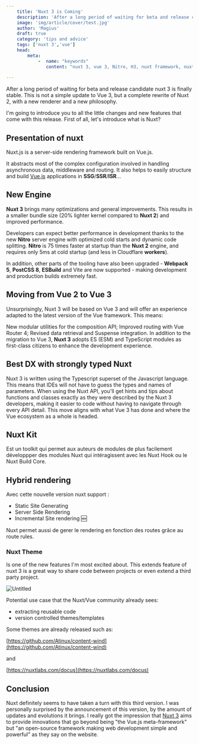 ```yaml
---
    title: 'Nuxt 3 is Coming'
    description: 'After a long period of waiting for beta and release candidate nuxt 3 is finally stable. This is not a simple update to Vue 3, but a complete rewrite of Nuxt 2, with a new renderer and a new philosophy.'
    image: 'img/article/cover/test.jpg'
    author: 'Magius'
    draft: true
    category: 'tips and advice'
    tags: ['nuxt 3','vue']
    head:
        meta: 
            -  name: "keywords"
               content: "nuxt 3, vue 3, Nitro, H3, nuxt framework, nuxt 3 release"
            
---
```


After a long period of waiting for beta and release candidate nuxt 3 is finally stable. This is not a simple update to Vue 3, but a complete rewrite of Nuxt 2, with a new renderer and a new philosophy.

I'm going to introduce you to all the little changes and new features that come with this release. First of all, let's introduce what is Nuxt?

## Presentation of nuxt

Nuxt.js is a server-side rendering framework built on Vue.js.

It abstracts most of the complex configuration involved in handling asynchronous data, middleware and routing. It also helps to easily structure and build [Vue.js](https://nuxt.com/) applications in **SSG**/**SSR**/**ISR**...

## New Engine

**Nuxt 3** brings many optimizations and general improvements. This results in a smaller bundle size (20% lighter kernel compared to **Nuxt 2**) and improved performance.

Developers can expect better performance in development thanks to the new **Nitro** server engine with optimized cold starts and dynamic code splitting. **Nitro** is 75 times faster at startup than the **Nuxt 2** engine, and requires only 5ms at cold startup (and less in Cloudflare **workers**).

In addition, other parts of the tooling have also been upgraded - **Webpack 5**, **PostCSS 8**, **ESBuild** and Vite are now supported - making development and production builds extremely fast.

## Moving from Vue 2 to Vue 3

Unsurprisingly, Nuxt 3 will be based on Vue 3 and will offer an experience adapted to the latest version of the Vue framework. This means:

New modular utilities for the composition API;
Improved routing with Vue Router 4;
Revised data retrieval and Suspense integration.
In addition to the migration to Vue 3, **Nuxt 3** adopts ES (ESM) and TypeScript modules as first-class citizens to enhance the development experience.

## Best DX with strongly typed Nuxt

Nuxt 3 is written using the Typescript superset of the Javascript language. This means that IDEs will not have to guess the types and names of parameters. When using the Nuxt API, you'll get hints and tips about functions and classes exactly as they were described by the Nuxt 3 developers, making it easier to code without having to navigate through every API detail. This move aligns with what Vue 3 has done and where the Vue ecosystem as a whole is headed.

## Nuxt Kit

Est un toolkit qui permet aux auteurs de modules de plus facilement développper des modules Nuxt qui intéragissent avec les Nuxt Hook ou le Nuxt Build Core.

## Hybrid rendering

Avec cette nouvelle version nuxt support :

- Static Site Generating
- Server Side Rendering
- Incremental Site rendering 🆕

Nuxt permet aussi de gerer le rendering en fonction des routes grâce au route rules.

### Nuxt Theme

Is one of the new features I'm most excited about. This extends feature of nuxt 3 is a great way to share code between projects or even extend a third party project.

![Untitled](https://s3-us-west-2.amazonaws.com/secure.notion-static.com/b0032a14-e9cb-418d-bb35-68322f0d02dd/Untitled.png)

Potential use case that the Nuxt/Vue community already sees:

- extracting reusable code
- version controlled themes/templates

Some themes are already released such as:

[https://github.com/Atinux/content-wind](https://github.com/Atinux/content-wind)

and

[https://nuxtlabs.com/docus](https://nuxtlabs.com/docus)

## Conclusion

Nuxt definitely seems to have taken a turn with this third version. I was personally surprised by the announcement of this version, by the amount of updates and evolutions it brings. I really got the impression that [Nuxt 3](https://nuxt.com/) aims to provide innovations that go beyond being "the Vue.js meta-framework" but "an open-source framework making web development simple and powerful" as they say on the website.
